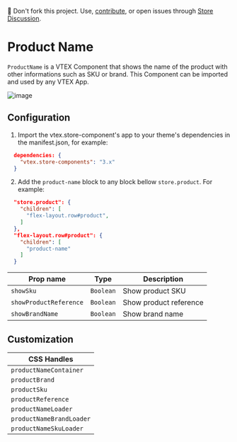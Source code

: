 📢 Don't fork this project. Use, [contribute](https://github.com/vtex-apps/awesome-io#contributing), or open issues through [Store Discussion](https://github.com/vtex-apps/store-discussion).

# Product Name

`ProductName` is a VTEX Component that shows the name of the product with other informations such as SKU or brand.
This Component can be imported and used by any VTEX App.

![image](https://user-images.githubusercontent.com/284515/70231165-8f6b4200-1738-11ea-9f06-3583c08fc693.png)

## Configuration

1. Import the vtex.store-component's app to your theme's dependencies in the manifest.json, for example:

```json
  dependencies: {
    "vtex.store-components": "3.x"
  }
```

2. Add the `product-name` block to any block bellow `store.product`. For example:

```json
  "store.product": {
    "children": [
      "flex-layout.row#product",
    ]
  },
  "flex-layout.row#product": {
    "children": [
      "product-name"
    ]
  }
```

| Prop name | Type | Description |
| --- | --- | --- |
| `showSku` | `Boolean` | Show product SKU |
| `showProductReference` | `Boolean` | Show product reference |
| `showBrandName` | `Boolean` | Show brand name |

## Customization

| CSS Handles |
| --- |
| `productNameContainer` |
| `productBrand` |
| `productSku` |
| `productReference` |
| `productNameLoader` |
| `productNameBrandLoader` |
| `productNameSkuLoader` |